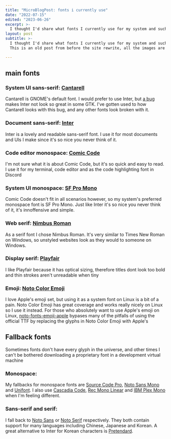 ```yaml
---
title: "MicroBlogPost: fonts i currently use"
date: "2022-07-15"
edited: "2023-06-26"
excerpt: >-
  I thought I'd share what fonts I currently use for my system and such
layout: post
subtitle: >-
  I thought I'd share what fonts I currently use for my system and such.
  This is an old post from before the site rewrite, all the images are missing. I figured I'd put something in the blog not to leave it empty.

---
```


## main fonts

### System UI sans-serif: [Cantarell](https://cantarell.gnome.org/)
Cantarell is GNOME's default font. I would prefer to use Inter, but [a bug](https://gitlab.gnome.org/GNOME/gtk/-/issues/4201) makes Inter not look so great in some GTK. I've gotten used to how Cantarell looks with this bug, and any other fonts look broken with it.

### Document sans-serif: [Inter](https://rsms.me/inter/)
Inter is a lovely and readable sans-serif font. I use it for most documents and UIs I make since it's so nice you never think of it.

### Code editor monospace: [Comic Code](https://tosche.net/fonts/comic-code)
I'm not sure what it is about Comic Code, but it's so quick and easy to read. I use it for my terminal, code editor and as the code highlighting font in Discord

### System UI monospace: [SF Pro Mono](https://developer.apple.com/fonts/)
Comic Code doesn't fit in all scenarios however, so my system's preferred monospace font is SF Pro Mono. Just like Inter it's so nice you never think of it, it's innoffensive and simple.

### Web serif: [Nimbus Roman](https://en.wikipedia.org/wiki/Nimbus_Roman_No._9_L)
As a serif font I chose Nimbus Roman. It's very similar to Times New Roman on Windows, so unstyled websites look as they would to someone on Windows.

### Display serif: [Playfair](https://fonts.google.com/specimen/Playfair)
I like Playfair because it has optical sizing, therefore titles dont look too bold and thin strokes aren't unreadable when tiny

### Emoji: [Noto Color Emoji](https://fonts.google.com/noto)
I love Apple's emoji set, but using it as a system font on Linux is a bit of a pain. Noto Color Emoji has great coverage and works really nicely on Linux so I use it instead. For those who absolutely want to use Apple's emoji on Linux, [noto-fonts-emoji-apple](https://aur.archlinux.org/packages/noto-fonts-emoji-apple) bypases many of the pitfalls of using the official TTF by replacing the glyphs in Noto Color Emoji with Apple's 

## Fallback fonts
Sometimes fonts don't have every glyph in the universe, and other times I can't be bothered downloading a proprietary font in a development virtual machine

### Monospace:
My fallbacks for monospace fonts are [Source Code Pro](https://fonts.adobe.com/fonts/source-code-pro), [Noto Sans Mono](https://fonts.google.com/noto) and [Unifont](http://unifoundry.com/unifont/index.html). I also use [Cascadia Code](https://github.com/microsoft/cascadia-code), [Rec Mono Linear](https://www.recursive.design/) and [IBM Plex Mono](https://www.ibm.com/plex/) when I'm feeling different.

### Sans-serif and serif:
I fall back to [Noto Sans](https://fonts.google.com/noto) or [Noto Serif](https://fonts.google.com/noto) respectively. They both contain support for many languages including Chinese, Japanese and Korean. A great alternative to Inter for Korean characters is [Pretendard](https://cactus.tistory.com/306).

